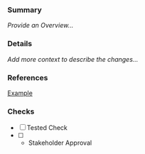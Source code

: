 ### Summary
_Provide an Overview..._

### Details
_Add more context to describe the changes..._

### References 
[Example](www.google.com)

### Checks
- [ ] Tested Check
- [ ] - Stakeholder Approval

